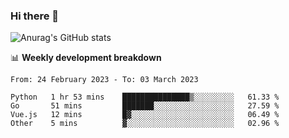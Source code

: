 ### Hi there 👋
![Anurag's GitHub stats](https://github-readme-stats.vercel.app/api?username=jami1024&show_icons=true&theme=radical)

📊 **Weekly development breakdown**
<!--START_SECTION:waka-->

```text
From: 24 February 2023 - To: 03 March 2023

Python   1 hr 53 mins    ███████████████▒░░░░░░░░░   61.33 %
Go       51 mins         ███████░░░░░░░░░░░░░░░░░░   27.59 %
Vue.js   12 mins         █▓░░░░░░░░░░░░░░░░░░░░░░░   06.49 %
Other    5 mins          ▓░░░░░░░░░░░░░░░░░░░░░░░░   02.96 %
```

<!--END_SECTION:waka-->
<!--
**jami1024/jami1024** is a ✨ _special_ ✨ repository because its `README.md` (this file) appears on your GitHub profile.

Here are some ideas to get you started:

- 🔭 I’m currently working on ...
- 🌱 I’m currently learning ...
- 👯 I’m looking to collaborate on ...
- 🤔 I’m looking for help with ...
- 💬 Ask me about ...
- 📫 How to reach me: ...
- 😄 Pronouns: ...
- ⚡ Fun fact: ...
-->
